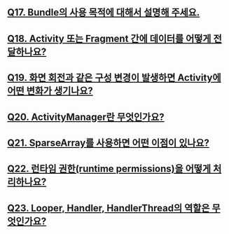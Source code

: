## [Q17. Bundle의 사용 목적에 대해서 설명해 주세요.](https://www.notion.so/Q17-Q-23-2443248275cd809c98f7e1565701079c?source=copy_link#2443248275cd80108302feda5151f596)

## [Q18. Activity 또는 Fragment 간에 데이터를 어떻게 전달하나요?](https://www.notion.so/Q17-Q-23-2443248275cd809c98f7e1565701079c?source=copy_link#2443248275cd80d0b8ace129a9859339)

## [Q19. 화면 회전과 같은 구성 변경이 발생하면 Activity에 어떤 변화가 생기나요?](https://www.notion.so/Q17-Q-23-2443248275cd809c98f7e1565701079c?source=copy_link#2443248275cd808aa1a2fc1a9bf613c1)

## [Q20. ActivityManager란 무엇인가요?](https://www.notion.so/Q17-Q-23-2443248275cd809c98f7e1565701079c?source=copy_link#2443248275cd80c3ae5ef9e926b4d690)

## [Q21. SparseArray를 사용하면 어떤 이점이 있나요?](https://www.notion.so/Q17-Q-23-2443248275cd809c98f7e1565701079c?source=copy_link#2443248275cd80bb973ae4eeac20f1e7)

## [Q22. 런타임 권한(runtime permissions)을 어떻게 처리하나요?](https://www.notion.so/Q17-Q-23-2443248275cd809c98f7e1565701079c?source=copy_link#2443248275cd80739185de8afc29abe4)

## [Q23. Looper, Handler, HandlerThread의 역할은 무엇인가요?](https://www.notion.so/Q17-Q-23-2443248275cd809c98f7e1565701079c?source=copy_link#2443248275cd809d8c77f29bbfc3fa46)